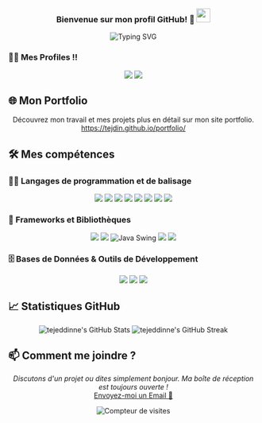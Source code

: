 <h3 align="center">
  Bienvenue sur mon profil GitHub! 👋
  <img src="https://media.giphy.com/media/hvRJCLFzcasrR4ia7z/giphy.gif" width="28">
</h3>

<p align="center">
  <img src="https://readme-typing-svg.demolab.com?font=Fira+Code&pause=1000&color=F70F40&center=true&width=700&lines=Étudiant+en+Informatique;Passionné+par+le+développement+web+et+mobile;Toujours+à+l'apprentissage+de+nouvelles+technologies" alt="Typing SVG" />
</p>

### 🤝🏻 Mes Profiles !!

<p align="center">
  <a href="mailto:tejeddinne.khenissi@etu.unistra.fr"><img src="https://img.shields.io/badge/Email-tejeddinne.khenissi%40etu.unistra.fr-blue?style=flat&logo=gmail"></a>
  <a href="https://www.linkedin.com/in/tejeddinne-khenissi/"><img src="https://img.shields.io/badge/LinkedIn-@TejeddinneKhenissi-blue?style=flat&logo=linkedin"></a>
</p>

## 🌐 Mon Portfolio

<p align="center">
  Découvrez mon travail et mes projets plus en détail sur mon site portfolio.<br>
  <a href="https://tejdin.github.io/portfolio/">https://tejdin.github.io/portfolio/</a>
</p>


## 🛠️ Mes compétences

### 👨‍💻 Langages de programmation et de balisage

<p align="center">
  <img src="https://img.shields.io/badge/Java-007396?style=for-the-badge&logo=java&logoColor=white">
  <img src="https://img.shields.io/badge/Android-3DDC84?style=for-the-badge&logo=android&logoColor=white">
  <img src="https://img.shields.io/badge/JavaScript-F7DF1E?style=for-the-badge&logo=javascript&logoColor=black">
  <img src="https://img.shields.io/badge/PHP-787CB5?style=for-the-badge&logo=php&logoColor=white">
  <img src="https://img.shields.io/badge/HTML5-E34F26?style=for-the-badge&logo=html5&logoColor=white">
  <img src="https://img.shields.io/badge/CSS3-1572B6?style=for-the-badge&logo=css3&logoColor=white">
  <img src="https://img.shields.io/badge/C%23-239120?style=for-the-badge&logo=c-sharp&logoColor=white">
  <img src="https://img.shields.io/badge/C-00599C?style=for-the-badge&logo=c&logoColor=white">
</p>


### 🧰 Frameworks et Bibliothèques

<p align="center">
  <img src="https://img.shields.io/badge/Laravel-FF2D20?style=for-the-badge&logo=laravel&logoColor=white">
  <img src="https://img.shields.io/badge/Git-F05033?style=for-the-badge&logo=git&logoColor=white">
  <img src="https://img.shields.io/badge/Java%20Swing-007396?style=for-the-badge&logo=java&logoColor=white" alt="Java Swing">
  <img src="https://img.shields.io/badge/React-61DAFB?style=for-the-badge&logo=react&logoColor=black">
  <img src="https://img.shields.io/badge/Node.js-43853D?style=for-the-badge&logo=node.js&logoColor=white">
</p>

### 🗄️ Bases de Données & Outils de Développement

<p align="center">
  <img src="https://img.shields.io/badge/SQL-Database-blue?style=for-the-badge&logo=database&logoColor=white">
  <img src="https://img.shields.io/badge/Android_Studio-3DDC84?style=for-the-badge&logo=android-studio&logoColor=white">
  <img src="https://img.shields.io/badge/PhpStorm-000000?style=for-the-badge&logo=phpstorm&logoColor=white">
</p>

## 📈 Statistiques GitHub

<p align="center">
  <img src="https://github-readme-stats.vercel.app/api?username=tejdin&show_icons=true&theme=radical" alt="tejeddinne's GitHub Stats">
  <img src="https://github-readme-streak-stats.herokuapp.com/?user=tejdin&theme=radical" alt="tejeddinne's GitHub Streak">
</p>

## 📫 Comment me joindre ?

<p align="center">
  <i>Discutons d'un projet ou dites simplement bonjour. Ma boîte de réception est toujours ouverte !</i><br>
  <a href="mailto:tejeddinne.khenissi@etu.unistra.fr">Envoyez-moi un Email 📧</a>
</p>

<p align="center">
  <img src="https://profile-counter.glitch.me/tejdin/count.svg" alt="Compteur de visites">
</p>
